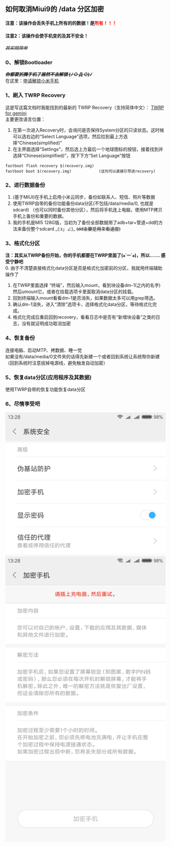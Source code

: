 ## 如何取消Miui9的 /data 分区加密  
#### 注意：该操作会丢失手机上所有的的数据！是<font color=red>所有！！！</font>  
#### 注意2：该操作会使手机变的及其不安全！  
~~*其实贼简单*~~

### 0、解锁Bootloader
~~_**你都要折腾手机了居然不去解锁 (ﾉ ○ Д ○)ﾉ**_~~  
在这里：[申请解锁小米手机](http://www.miui.com/unlock/index.html)

### 1、刷入 TWRP Recovery
这是写这篇文档时我能找到的最新的 TWRP Recovery（支持简体中文）：
[TWRP for gemini](https://dl.twrp.me/gemini/)  
主要更改语言位置：  
1. 在第一次进入Recovery时，会询问是否保持System分区的只读状态。这时候可以选右边的“Select Language”选项，然后拉到最上方选择“Chinese(simplified)”  
2. 在主界面选择“Settings”，然后选上方最后一个地球图标的按钮，接着找到并选择“Chinese(simplified)”，按下下方“Set Language”按钮  

```
fastboot flash recovery $(recovery.img)
fastboot boot $(recovery.img)            (这句可以直接引导进recovery)
```

### 2、进行数据备份
1. (基于MIUI)在手机上启用小米云同步，备份如联系人、短信、照片等数据  
2. 使用TWRP自带的备份功能备份data分区(不包括/data/media/0, 也就是sdcard) （也可以同时备份其他分区），然后将手机连上电脑，使用MTP拷贝手机上备份和重要的数据。
3. 我的手机是MI5 128G版，当初为了备份全部数据用了adb+tar+管道+dd的方法来备份整个sdcard \_(:з」∠)\_ ~~(dd主要是用来看速度)~~

### 3、格式化分区
**注：其实从TWRP备份开始，你的手机都要在TWRP里面了(๑˙ー˙๑)，所以....... 感受宁静吧**  
0. 由于不清楚直接格式化data分区是否是格式化加密前的分区，我就用终端辅助操作了
1. 在TWRP里面选择 “终端”，然后输入mount，看到块设备dm-1(之内的名字) 然后umount它。或者在挂载选项卡里面取消data分区的挂载。
2. 回到终端输入mount看看dm-1是否消失，如果数据太多可以用grep筛选。
3. 确认dm-1消失，进入“清除”选项卡，选择格式化data分区，等待格式化完成。
4. 格式化完成后重启回到recovery，看看日志中是否有“新增块设备”之类的日志，没有就证明成功取消加密

### 4、恢复备份
连接电脑、启动MTP、拷数据、睡一觉  
如果没有/data/media/0文件夹的话得先新建一个或者回到系统让系统帮你新建（回到系统时注意拔掉电源线，避免触发自动加密）

### 5、恢复data分区(应用程序及其数据)
使用TWRP自带的恢复功能恢复data分区

### 6、尽情享受吧
![高级设置](../../.gitbook/assets/Advanced-Setting.png)  
![加密手机](../../.gitbook/assets/Encryption-Phone.png)
